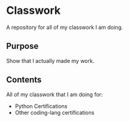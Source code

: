 # Classwork
A repository for all of my classwork I am doing.

## Purpose
Show that I actually made my work.

## Contents
All of my classwork that I am doing for:
- Python Certifications
- Other coding-lang certifications
